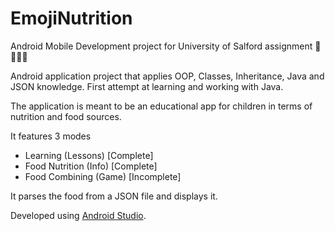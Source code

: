 # EmojiNutrition
Android Mobile Development project for University of Salford assignment 🙈🧀🍅💧

Android application project that applies OOP, Classes, Inheritance, Java and JSON knowledge. 
First attempt at learning and working with Java.

The application is meant to be an educational app for children in terms of nutrition and food sources.

It features 3 modes
- Learning (Lessons) [Complete]
- Food Nutrition (Info) [Complete]
- Food Combining (Game) [Incomplete]

It parses the food from a JSON file and displays it.

Developed using [Android Studio](https://developer.android.com/studio/index.html).

